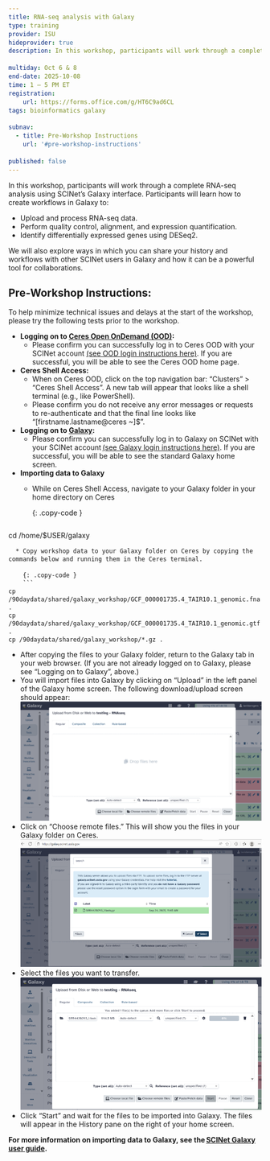 ```yaml
---
title: RNA-seq analysis with Galaxy
type: training
provider: ISU
hideprovider: true
description: In this workshop, participants will work through a complete RNA-seq analysis using SCINet’s Galaxy interface.

multiday: Oct 6 & 8
end-date: 2025-10-08
time: 1 – 5 PM ET
registration:
    url: https://forms.office.com/g/HT6C9ad6CL
tags: bioinformatics galaxy

subnav:
  - title: Pre-Workshop Instructions
    url: '#pre-workshop-instructions'

published: false
---
```


In this workshop, participants will work through a complete RNA-seq analysis using SCINet’s Galaxy interface.<!--excerpt--> Participants will learn how to create workflows in Galaxy to:  
* Upload and process RNA-seq data.
* Perform quality control, alignment, and expression quantification.
* Identify differentially expressed genes using DESeq2.  

We will also explore ways in which you can share your history and workflows with other SCINet users in Galaxy and how it can be a powerful tool for collaborations.

## Pre-Workshop Instructions: 
To help minimize technical issues and delays at the start of the workshop, please try the following tests prior to the workshop. 

* **Logging on to [Ceres Open OnDemand (OOD)](http://ceres-ood.scinet.usda.gov/):** 
  * Please confirm you can successfully log in to Ceres OOD with your SCINet account [(see OOD login instructions here)](/guides/access/web-based-login). If you are successful, you will be able to see the Ceres OOD home page.   
* **Ceres Shell Access:** 
  * When on Ceres OOD, click on the top navigation bar: “Clusters” > “Ceres Shell Access”. A new tab will appear that looks like a shell terminal (e.g., like PowerShell). 
  * Please confirm you do not receive any error messages or requests to re-authenticate and that the final line looks like “[firstname.lastname@ceres ~]$”.  
* **Logging on to [Galaxy](https://galaxy.scinet.usda.gov):**
  * Please confirm you can successfully log in to Galaxy on SCINet with your SCINet account [(see Galaxy login instructions here)](/guides/application/galaxy#logging-on). If you are successful, you will be able to see the standard Galaxy home screen. 
* **Importing data to Galaxy**
  * While on Ceres Shell Access, navigate to your Galaxy folder in your home directory on Ceres
    
    {: .copy-code }
    ```
cd /home/$USER/galaxy
```
  * Copy workshop data to your Galaxy folder on Ceres by copying the commands below and running them in the Ceres terminal.
    
    {: .copy-code }
    ```
cp /90daydata/shared/galaxy_workshop/GCF_000001735.4_TAIR10.1_genomic.fna . 
cp /90daydata/shared/galaxy_workshop/GCF_000001735.4_TAIR10.1_genomic.gtf .
cp /90daydata/shared/galaxy_workshop/*.gz . 
```
  * After copying the files to your Galaxy folder, return to the Galaxy tab in your web browser. (If you are not already logged on to Galaxy, please see “Logging on to Galaxy”, above.)  
  * You will import files into Galaxy by clicking on “Upload” in the left panel of the Galaxy home screen. The following download/upload screen should appear:  
    ![Galaxy upload data modal](/assets/img/events/bioinfo/galaxy/upload_modal.png)
  * Click on “Choose remote files.” This will show you the files in your Galaxy folder on Ceres.  
    ![Modal displaying ist of remote files on Ceres](/assets/img/events/bioinfo/galaxy/remote_files.png)
  * Select the files you want to transfer.
    ![Modal with queued files](/assets/img/events/bioinfo/galaxy/remote_queue.png)
  * Click “Start” and wait for the files to be imported into Galaxy. The files will appear in the History pane on the right of your home screen. 

**For more information on importing data to Galaxy, see the [SCINet Galaxy user guide](/guides/application/galaxy#importing-data-to-galaxy).** 
